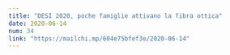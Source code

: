 ```yaml
---
title: "DESI 2020, poche famiglie attivano la fibra ottica"
date: 2020-06-14
num: 34
link: "https://mailchi.mp/604e75bfef3e/2020-06-14"
---
```

